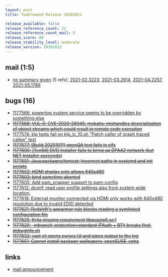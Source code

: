 ```yaml
---
layout: post
title: Tumbleweed Release 20201012

release_available: false
release_reference_count: 21
release_reference_count_mail: 5
release_score: 88
release_stability_level: moderate
release_version: 20201012
---
```


## mail (1:5)

- [no summary given](https://github.com/boombatower/tumbleweed-review/issues/10) (5 refs); [2021-02.3223](https://github.com/boombatower/tumbleweed-review/issues/10), [2021-03.2614](https://github.com/boombatower/tumbleweed-review/issues/10), [2021-04.2257](https://github.com/boombatower/tumbleweed-review/issues/10), [2021-05.1786](https://github.com/boombatower/tumbleweed-review/issues/10)

## bugs (16)

<!--more-->

- [1177566: powertop system service seems to be overridden by something else](https://bugzilla.opensuse.org/show_bug.cgi?id=1177566)
- ~~[1177568: VUL-0: CVE-2020-26945: mybatis: mishandles deserialization of object streams which could result in remote code execution](https://bugzilla.opensuse.org/show_bug.cgi?id=1177568)~~
- [1177574: klp tests fail on klp_tc_10.sh "Patch caller of graph traced callee" test](https://bugzilla.opensuse.org/show_bug.cgi?id=1177574)
- ~~[1177577: \[Build 20201011\] openQA test fails in cifs](https://bugzilla.opensuse.org/show_bug.cgi?id=1177577)~~
- ~~[1177600: \[Ten64\] DVD Installer fails to bring up DPAA2 network (but NET Installer succeeds)](https://bugzilla.opensuse.org/show_bug.cgi?id=1177600)~~
- ~~[1177601: Java:packages/tomcat: Incorrect paths in systemd and init scripts](https://bugzilla.opensuse.org/show_bug.cgi?id=1177601)~~
- ~~[1177602: HDMI display only allows 640x480](https://bugzilla.opensuse.org/show_bug.cgi?id=1177602)~~
- ~~[1177603: bind sometime aborted](https://bugzilla.opensuse.org/show_bug.cgi?id=1177603)~~
- [1177605: Add pam_snapper support to pam-config](https://bugzilla.opensuse.org/show_bug.cgi?id=1177605)
- [1177612: dconf: read user profile settings also from system wide location.](https://bugzilla.opensuse.org/show_bug.cgi?id=1177612)
- [1177618: External monitor connected via HDMI only works with 640x480 resolution due to invalid EDID detected](https://bugzilla.opensuse.org/show_bug.cgi?id=1177618)
- ~~[1177621: Redshift's apparmor rule blocks reading a symlinked configuration file](https://bugzilla.opensuse.org/show_bug.cgi?id=1177621)~~
- ~~[1177625: Krita missing requirement libquazip5.so.1](https://bugzilla.opensuse.org/show_bug.cgi?id=1177625)~~
- ~~[1177629: -mbranch-protection=standard (PAuth + BTI) breaks find-debuginfo.sh](https://bugzilla.opensuse.org/show_bug.cgi?id=1177629)~~
- ~~[1177632: yast cli opens curses UI and pipes output to the log](https://bugzilla.opensuse.org/show_bug.cgi?id=1177632)~~
- ~~[1177651: Cannot install package wallpapers-openSUSE-extra](https://bugzilla.opensuse.org/show_bug.cgi?id=1177651)~~



## links

- [mail announcement](https://github.com/boombatower/tumbleweed-review/issues/10)
